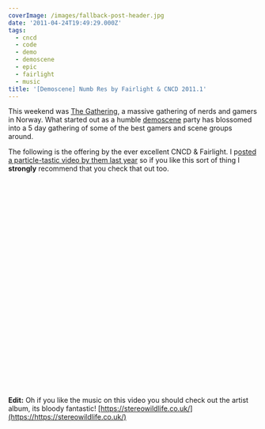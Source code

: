 ```yaml
---
coverImage: /images/fallback-post-header.jpg
date: '2011-04-24T19:49:29.000Z'
tags:
  - cncd
  - code
  - demo
  - demoscene
  - epic
  - fairlight
  - music
title: '[Demoscene] Numb Res by Fairlight & CNCD 2011.1'
---
```


This weekend was [The Gathering](https://www.demoparty.net/the-gathering-2011/), a massive gathering of nerds and gamers in Norway. What started out as a humble [demoscene](https://demoscene.org) party has blossomed into a 5 day gathering of some of the best gamers and scene groups around.

<!-- more -->

The following is the offering by the ever excellent CNCD &amp; Fairlight. I p[osted a particle-tastic video by them last year](/posts/assembly-2010-cncd-fairlight-demo/) so if you like this sort of thing I **strongly** recommend that you check that out too.

<object width="700" height="424"><param name="movie" value="https://www.youtube.com/v/wPdYfn9_dIM?fs=1&amp;hl=en_US&amp;hd=1" /><param name="allowFullScreen" value="true" /><param name="allowscriptaccess" value="always" /><embed type="application/x-shockwave-flash" width="700" height="424" src="https://www.youtube.com/v/wPdYfn9_dIM?fs=1&amp;hl=en_US&amp;hd=1" allowfullscreen="true" allowscriptaccess="always"></embed></object>

**Edit:** Oh if you like the music on this video you should check out the artist album, its bloody fantastic! [https://stereowildlife.co.uk/](https://https://stereowildlife.co.uk/)
